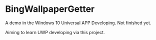 # BingWallpaperGetter

A demo in the Windows 10 Universal APP Developing.
Not finished yet.

Aiming to learn UWP developing via this project.
